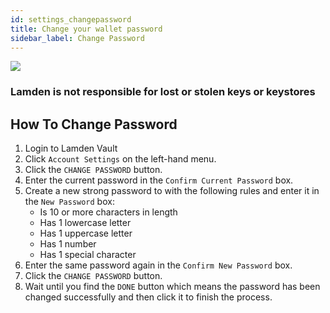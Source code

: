 ```yaml
---
id: settings_changepassword
title: Change your wallet password
sidebar_label: Change Password
---
```


![](/img/wallet/gif/setting_changepassword.gif)

### **Lamden is not responsible for lost or stolen keys or keystores**

## How To Change Password
1. Login to Lamden Vault
2. Click `Account Settings` on the left-hand menu.
3. Click the `CHANGE PASSWORD` button.
4. Enter the current password in the `Confirm Current Password` box.
5. Create a new strong password to with the following rules and enter it in the `New Password` box:
    - Is 10 or more characters in length
    - Has 1 lowercase letter
    - Has 1 uppercase letter
    - Has 1 number
    - Has 1 special character
6. Enter the same password again in the `Confirm New Password` box.
7. Click the `CHANGE PASSWORD` button.
8. Wait until you find the `DONE` button which means the password has been changed successfully and then click it to finish the process.